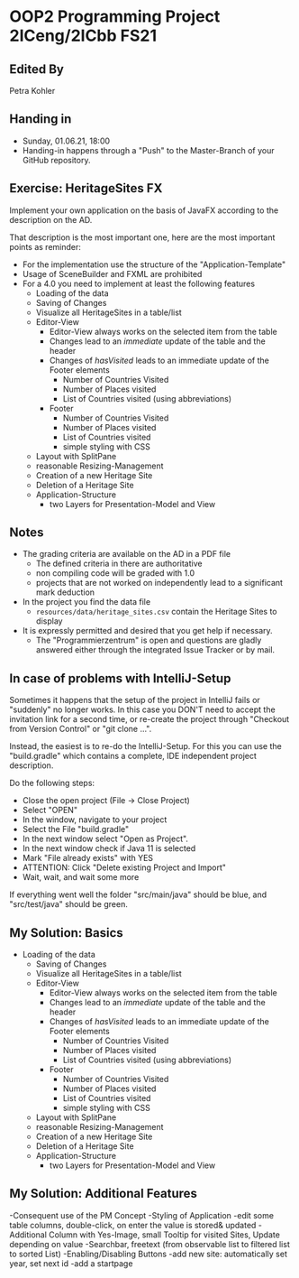 # OOP2 Programming Project 2ICeng/2ICbb FS21 

## Edited By
Petra Kohler

## Handing in
- Sunday, 01.06.21, 18:00
- Handing-in happens through a "Push" to the Master-Branch of your GitHub repository.

## Exercise: HeritageSites FX
Implement your own application on the basis of JavaFX according to the description on the AD.

That description is the most important one, here are the most important points as reminder:

- For the implementation use the structure of the "Application-Template"
- Usage of SceneBuilder and FXML are prohibited
- For a 4.0 you need to implement at least the following features
    - Loading of the data
    - Saving of Changes
    - Visualize all HeritageSites in a table/list
    - Editor-View
        - Editor-View always works on the selected item from the table
        - Changes lead to an *immediate* update of the table and the header
        - Changes of *hasVisited* leads to an immediate update of the Footer elements
            - Number of Countries Visited
            - Number of Places visited
            - List of Countries visited (using abbreviations)
        - Footer
            - Number of Countries Visited
            - Number of Places visited
            - List of Countries visited  
            - simple styling with CSS
    - Layout with SplitPane
    - reasonable Resizing-Management
    - Creation of a new Heritage Site
    - Deletion of a Heritage Site
    - Application-Structure
        - two Layers for Presentation-Model and View
    
## Notes
- The grading criteria are available on the AD in a PDF file
    - The defined criteria in there are authoritative
    - non compiling code will be graded with 1.0
    - projects that are not worked on independently lead to a significant mark deduction
- In the project you find the data file
    - `resources/data/heritage_sites.csv` contain the Heritage Sites to display
- It is expressly permitted and desired that you get help if necessary.
    - The "Programmierzentrum" is open and questions are gladly answered either through the integrated Issue Tracker or by mail.
    
## In case of problems with IntelliJ-Setup
Sometimes it happens that the setup of the project in IntelliJ fails or "suddenly" no longer works.
In this case you DON'T need to accept the invitation link for a second time, or re-create the project through "Checkout from Version Control" or "git clone ...".

Instead, the easiest is to re-do the IntelliJ-Setup. For this you can use the "build.gradle" which contains a complete, IDE independent project description.

Do the following steps:
- Close the open project (File -> Close Project)
- Select "OPEN"
- In the window, navigate to your project
- Select the File "build.gradle"
- In the next window select "Open as Project".
- In the next window check if Java 11 is selected
- Mark "File already exists" with YES
- ATTENTION: Click "Delete existing Project and Import"
- Wait, wait, and wait some more

If everything went well the folder "src/main/java" should be blue, and "src/test/java" should be green.


## My Solution: Basics
- Loading of the data
    - Saving of Changes
    - Visualize all HeritageSites in a table/list
    - Editor-View
        - Editor-View always works on the selected item from the table
        - Changes lead to an *immediate* update of the table and the header
        - Changes of *hasVisited* leads to an immediate update of the Footer elements
            - Number of Countries Visited
            - Number of Places visited
            - List of Countries visited (using abbreviations)
        - Footer
            - Number of Countries Visited
            - Number of Places visited
            - List of Countries visited
            - simple styling with CSS
    - Layout with SplitPane
    - reasonable Resizing-Management
    - Creation of a new Heritage Site
    - Deletion of a Heritage Site
    - Application-Structure
        - two Layers for Presentation-Model and View
      
## My Solution: Additional Features
-Consequent use of the PM Concept
-Styling of Application
-edit some table columns, double-click, on enter the value is stored& updated
-Additional Column with Yes-Image, small Tooltip for visited Sites, Update depending on value
-Searchbar, freetext (from observable list to filtered list to sorted List)
-Enabling/Disabling Buttons
-add new site: automatically set year, set next id
-add a startpage



